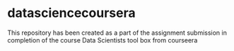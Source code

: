 # datasciencecoursera
This repository has been created as a part of the assignment submission in completion of the course Data Scientists tool box from courseera
